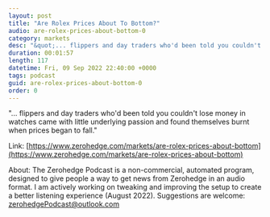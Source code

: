 ```yaml
---
layout: post
title: "Are Rolex Prices About To Bottom?"
audio: are-rolex-prices-about-bottom-0
category: markets
desc: "&quot;... flippers and day traders who'd been told you couldn't lose money in watches came with little underlying passion and found themselves burnt when prices began to fall.&quot; "
duration: 00:01:57
length: 117
datetime: Fri, 09 Sep 2022 22:40:00 +0000
tags: podcast
guid: are-rolex-prices-about-bottom-0
order: 0
---
```

&quot;... flippers and day traders who'd been told you couldn't lose money in watches came with little underlying passion and found themselves burnt when prices began to fall.&quot; 

Link: [https://www.zerohedge.com/markets/are-rolex-prices-about-bottom](https://www.zerohedge.com/markets/are-rolex-prices-about-bottom)

About: The Zerohedge Podcast is a non-commercial, automated program, designed to give people a way to get news from Zerohedge in an audio format.  I am actively working on tweaking and improving the setup to create a better listening experience (August 2022).  Suggestions are welcome: [zerohedgePodcast@outlook.com](mailto:zerohedgePodcast@outlook.com)
